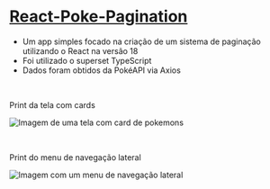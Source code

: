 # [React-Poke-Pagination](https://heroic-dieffenbachia-76f10f.netlify.app/)
* Um app simples focado na criação de um sistema de paginação utilizando o React na versão 18 
* Foi utilizado o superset TypeScript
* Dados foram obtidos da PokéAPI via Axios

<br>
<p>Print da tela com cards</p>

![Imagem de uma tela com card de pokemons](https://github.com/NikisGabriel/React-Poke-Pagination/blob/main/public/printPagination1.png)

<br>
<p>Print do menu de navegação lateral</p>

![Imagem com um menu de navegação lateral](https://github.com/NikisGabriel/React-Poke-Pagination/blob/main/public/PrintPagination2.png)
